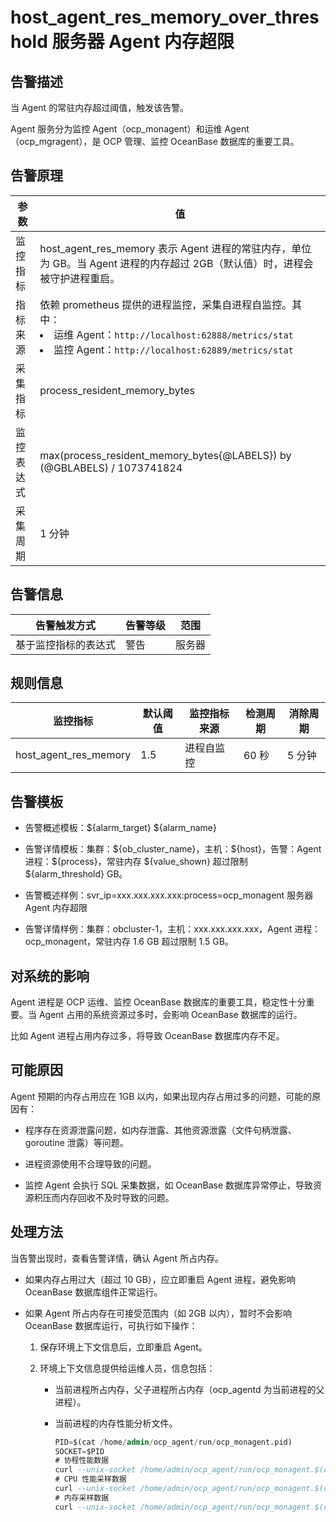# host_agent_res_memory_over_threshold 服务器 Agent 内存超限

## 告警描述

当 Agent 的常驻内存超过阈值，触发该告警。

Agent 服务分为监控 Agent（ocp_monagent）和运维 Agent（ocp_mgragent），是 OCP 管理、监控 OceanBase 数据库的重要工具。

## 告警原理

|  参数   |    值       |
|---------|------------|
| 监控指标  | host_agent_res_memory 表示 Agent 进程的常驻内存，单位为 GB。当 Agent 进程的内存超过 2GB（默认值）时，进程会被守护进程重启。 |
| 指标来源  | 依赖 prometheus 提供的进程监控，采集自进程自监控。其中：<li>运维 Agent：`http://localhost:62888/metrics/stat`</li><li>监控 Agent：`http://localhost:62889/metrics/stat` </li>   |
| 采集指标  | process_resident_memory_bytes   |
| 监控表达式 | max(process_resident_memory_bytes{@LABELS}) by (@GBLABELS) / 1073741824     |
| 采集周期  | 1 分钟     |

## 告警信息

|   告警触发方式   | 告警等级 | 范围  |
|------------|----------|--------|
| 基于监控指标的表达式 | 警告   | 服务器 |

## 规则信息

|         监控指标      | 默认阈值 | 监控指标来源 | 检测周期 | 消除周期 |
|-----------------------|--------|--------|---------|---------|
| host_agent_res_memory | 1.5  | 进程自监控  | 60 秒 | 5 分钟 |

## 告警模板

* 告警概述模板：\${alarm_target} ${alarm_name}

* 告警详情模板：集群：\${ob_cluster_name}，主机：\${host}，告警：Agent 进程：\${process}，常驻内存 \${value_shown} 超过限制 \${alarm_threshold} GB。

* 告警概述样例：svr_ip=xxx.xxx.xxx.xxx:process=ocp_monagent 服务器 Agent 内存超限

* 告警详情样例：集群：obcluster-1，主机：xxx.xxx.xxx.xxx，Agent 进程：ocp_monagent，常驻内存 1.6 GB 超过限制 1.5 GB。
  
## 对系统的影响

Agent 进程是 OCP 运维、监控 OceanBase 数据库的重要工具，稳定性十分重要。当 Agent 占用的系统资源过多时，会影响 OceanBase 数据库的运行。

比如 Agent 进程占用内存过多，将导致 OceanBase 数据库内存不足。

## 可能原因

Agent 预期的内存占用应在 1GB 以内，如果出现内存占用过多的问题，可能的原因有：

* 程序存在资源泄露问题，如内存泄露、其他资源泄露（文件句柄泄露、goroutine 泄露）等问题。

* 进程资源使用不合理导致的问题。

* 监控 Agent 会执行 SQL 采集数据，如 OceanBase 数据库异常停止，导致资源积压而内存回收不及时导致的问题。

## 处理方法

当告警出现时，查看告警详情，确认 Agent 所占内存。

* 如果内存占用过大（超过 10 GB），应立即重启 Agent 进程，避免影响 OceanBase 数据库组件正常运行。

* 如果 Agent 所占内存在可接受范围内（如 2GB 以内），暂时不会影响 OceanBase 数据库运行，可执行如下操作：

  1. 保存环境上下文信息后，立即重启 Agent。

  2. 环境上下文信息提供给运维人员，信息包括：

     * 当前进程所占内存，父子进程所占内存（ocp_agentd 为当前进程的父进程）。

     * 当前进程的内存性能分析文件。

       ```sql
       PID=$(cat /home/admin/ocp_agent/run/ocp_monagent.pid)
       SOCKET=$PID
       # 协程性能数据
       curl --unix-socket /home/admin/ocp_agent/run/ocp_monagent.$(cat /home/admin/ocp_agent/run/ocp_monagent.pid).sock http://11/debug/pprof/goroutine?debug=1 --output /tmp/goroutine.txt
       # CPU 性能采样数据
       curl --unix-socket /home/admin/ocp_agent/run/ocp_monagent.$(cat /home/admin/ocp_agent/run/ocp_monagent.pid).sock http://localhost/debug/pprof/profile?seconds=30 --output pprof.profile.gz
       # 内存采样数据
       curl --unix-socket /home/admin/ocp_agent/run/ocp_monagent.$(cat /home/admin/ocp_agent/run/ocp_monagent.pid).sock http://localhost/debug/pprof/heap --output pprof.heap.gz  
       ```
